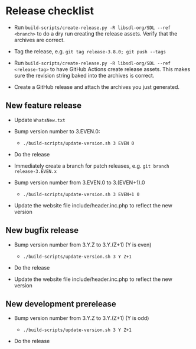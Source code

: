# Release checklist

* Run `build-scripts/create-release.py -R libsdl-org/SDL --ref <branch>` to do
  a dry run creating the release assets. Verify that the archives are correct.

* Tag the release, e.g. `git tag release-3.8.0; git push --tags`

* Run `build-scripts/create-release.py -R libsdl-org/SDL --ref <release-tag>`
  to have GitHub Actions create release assets. This makes sure the revision
  string baked into the archives is correct.

* Create a GitHub release and attach the archives you just generated.

## New feature release

* Update `WhatsNew.txt`

* Bump version number to 3.EVEN.0:

    * `./build-scripts/update-version.sh 3 EVEN 0`

* Do the release

* Immediately create a branch for patch releases, e.g. `git branch release-3.EVEN.x`

* Bump version number from 3.EVEN.0 to 3.(EVEN+1).0

    * `./build-scripts/update-version.sh 3 EVEN+1 0`

* Update the website file include/header.inc.php to reflect the new version

## New bugfix release

* Bump version number from 3.Y.Z to 3.Y.(Z+1) (Y is even)

    * `./build-scripts/update-version.sh 3 Y Z+1`

* Do the release

* Update the website file include/header.inc.php to reflect the new version

## New development prerelease

* Bump version number from 3.Y.Z to 3.Y.(Z+1) (Y is odd)

    * `./build-scripts/update-version.sh 3 Y Z+1`

* Do the release
